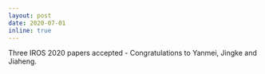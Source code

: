 ```yaml
---
layout: post
date: 2020-07-01
inline: true
---
```


Three IROS 2020 papers accepted - Congratulations to Yanmei, Jingke and Jiaheng.
